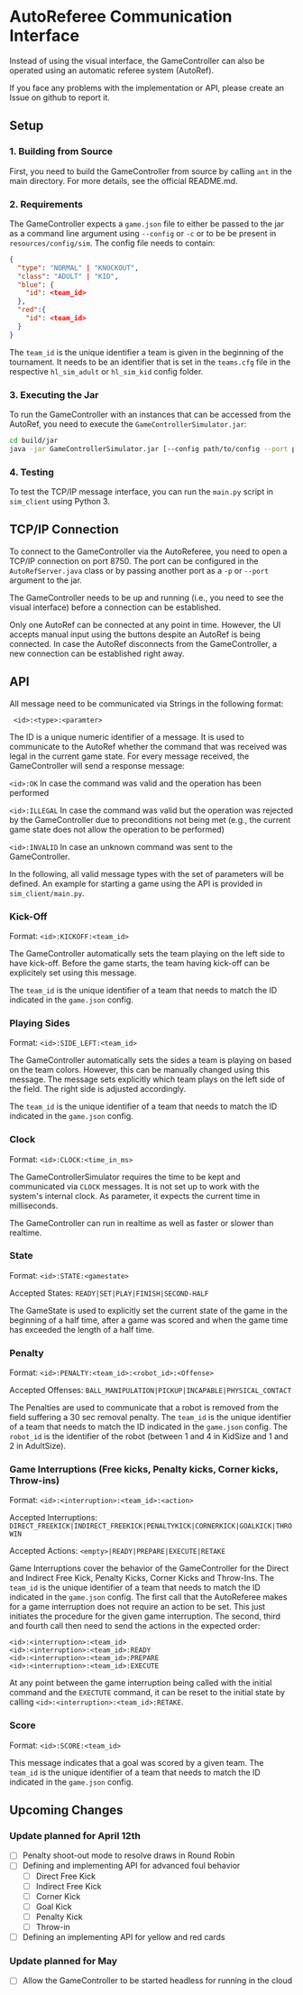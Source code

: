# AutoReferee Communication Interface

Instead of using the visual interface, the GameController can also be
operated using an automatic referee system (AutoRef). 

If you face any problems with the implementation or API, please 
create an Issue on github to report it.

## Setup


### 1. Building from Source

First, you need to build the GameController from source by calling `ant`
in the main directory. For more details, see the official README.md.


### 2. Requirements

The GameController expects a `game.json` file to either be passed to the 
jar as a command line argument using `--config` or `-c` or to be be present in 
`resources/config/sim`. The config file needs to contain:

````json
{
  "type": "NORMAL" | "KNOCKOUT",
  "class": "ADULT" | "KID",
  "blue": {
    "id": <team_id>
  },
  "red":{
    "id": <team_id>
  }
}
````
The `team_id` is the unique identifier a team is given in the beginning
of the tournament. It needs to be an identifier that is set in the 
`teams.cfg` file in the respective `hl_sim_adult` or `hl_sim_kid` config
folder.



### 3. Executing the Jar

To run the GameController with an instances that can be accessed from the
AutoRef, you need to execute the `GameControllerSimulator.jar`:

```bash
cd build/jar
java -jar GameControllerSimulator.jar [--config path/to/config --port port]
```

### 4. Testing

To test the TCP/IP message interface, you can run the ``main.py`` script
in ``sim_client`` using Python 3.

## TCP/IP Connection

To connect to the GameController via the AutoReferee, you need to
open a TCP/IP connection on port 8750. The port can be configured in
the `AutoRefServer.java` class or by passing another port as a `-p` or
`--port` argument to the jar.

The GameController needs to be up and running (i.e., you need to see
the visual interface) before a connection can be established.

Only one AutoRef can be connected at any point in time.
However, the UI accepts manual input using the buttons despite an AutoRef
is being connected.
In case the AutoRef disconnects from the GameController, a new connection
can be established right away.

## API

All message need to be communicated via Strings in the following format:

`` <id>:<type>:<paramter>``

The ID is a unique numeric identifier of a message. 
It is used to communicate to the AutoRef whether the command that was 
received was legal in the current game state.
For every message received, the GameController will send a response message:

``<id>:OK`` In case the command was valid and the operation has been
performed

``<id>:ILLEGAL`` In case the command was valid but the operation 
was rejected by the GameController due to preconditions not being met
(e.g., the current game state does not allow the operation to be 
performed)

``<id>:INVALID`` In case an unknown command was sent to the GameController.

In the following, all valid message types with the set of parameters 
will be defined. An example for starting a game using the API is provided
in `sim_client/main.py`.

### Kick-Off

Format: ``<id>:KICKOFF:<team_id>``

The GameController automatically sets the team playing on the left
side to have kick-off. Before the game starts, the team having kick-off
can be explicitely set using this message.

The ``team_id`` is the unique identifier of a team that needs to match the ID indicated in the
``game.json`` config.

### Playing Sides

Format: ``<id>:SIDE_LEFT:<team_id>``

The GameController automatically sets the sides a team is playing on
based on the team colors. However, this can be manually changed using 
this message. The message sets explicitly which team plays on the 
left side of the field. The right side is adjusted accordingly.

The ``team_id`` is the unique identifier of a team that needs to match the ID indicated in the
``game.json`` config.


### Clock

Format: ``<id>:CLOCK:<time_in_ms>``

The GameControllerSimulator requires the time to be kept and communicated
via `CLOCK` messages. It is not set up to work with the system's
internal clock. As parameter, it expects the current time in milliseconds.

The GameController can run in realtime as well as faster or slower than
realtime. 

### State

Format: ``<id>:STATE:<gamestate>``

Accepted States: ``READY|SET|PLAY|FINISH|SECOND-HALF``

The GameState is used to explicitly set the current state of the game
in the beginning of a half time, after a game was scored and when the
game time has exceeded the length of a half time.

### Penalty

Format: ``<id>:PENALTY:<team_id>:<robot_id>:<Offense>``

Accepted Offenses: ``BALL_MANIPULATION|PICKUP|INCAPABLE|PHYSICAL_CONTACT``

The Penalties are used to communicate that a robot is removed from the field
suffering a 30 sec removal penalty. The ``team_id`` is the unique
identifier of a team that needs to match the ID indicated in the 
``game.json`` config. The ``robot_id`` is the identifier of the robot
(between 1 and 4 in KidSize and 1 and 2 in AdultSize).


### Game Interruptions (Free kicks, Penalty kicks, Corner kicks, Throw-ins)
Format: ``<id>:<interruption>:<team_id>:<action>``

Accepted Interruptions: ``DIRECT_FREEKICK|INDIRECT_FREEKICK|PENALTYKICK|CORNERKICK|GOALKICK|THROWIN``

Accepted Actions: ``<empty>|READY|PREPARE|EXECUTE|RETAKE``

Game Interruptions cover the behavior of the GameController for the Direct and Indirect Free Kick,
Penalty Kicks, Corner Kicks and Throw-Ins.
The ``team_id`` is the unique identifier of a team that needs to match the ID indicated in the
``game.json`` config. 
The first call that the AutoReferee makes for a game interruption does not 
require an action to be set. This just initiates the procedure for the 
given game interruption. The second, third and fourth call then need 
to send the actions in the expected order:

````
<id>:<interruption>:<team_id>
<id>:<interruption>:<team_id>:READY
<id>:<interruption>:<team_id>:PREPARE
<id>:<interruption>:<team_id>:EXECUTE
````
At any point between the game interruption being called with the initial command and the ``EXECTUTE`` command, it can be reset to the initial state
by calling ``<id>:<interruption>:<team_id>:RETAKE``.

### Score

Format: ``<id>:SCORE:<team_id>``

This message indicates that a goal was scored by a given team.
The ``team_id`` is the unique identifier of a team that needs to match the ID indicated in the
``game.json`` config.

## Upcoming Changes
    
### Update planned for April 12th
- [ ] Penalty shoot-out mode to resolve draws in Round Robin
- [ ] Defining and implementing API for advanced foul behavior
    - [ ] Direct Free Kick
    - [ ] Indirect Free Kick
    - [ ] Corner Kick
    - [ ] Goal Kick
    - [ ] Penalty Kick
    - [ ] Throw-in
- [ ] Defining an implementing API for yellow and red cards
  
### Update planned for May
- [ ] Allow the GameController to be started headless for running
in the cloud



